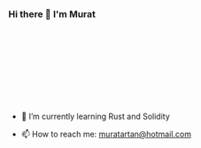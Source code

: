 ### Hi there 👋 I'm Murat

<br />
<br />
<br />
<br />
<br />
<br />
<br />
<br />



- 🌱 I’m currently learning Rust and Solidity



- 📫 How to reach me: muratartan@hotmail.com


